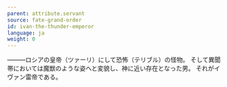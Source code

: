 ```yaml
---
parent: attribute.servant
source: fate-grand-order
id: ivan-the-thunder-emperor
language: ja
weight: 0
---
```


―――ロシアの皇帝（ツァーリ）にして恐怖（テリブル）の怪物。
そして異聞帯においては魔獣のような姿へと変貌し、神に近い存在となった男。
それがイヴァン雷帝である。
